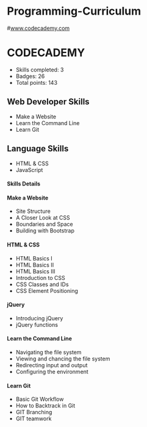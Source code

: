 # Programming-Curriculum

#www.codecademy.com
# CODECADEMY
- Skills completed: 3 
- Badges: 26
- Total points: 143

## Web Developer Skills
- Make a Website
- Learn the Command Line
- Learn Git

## Language Skills
- HTML & CSS
- JavaScript

#### Skills Details
#### Make a Website
- Site Structure
- A Closer Look at CSS
- Boundaries and Space
- Building with Bootstrap

#### HTML & CSS
- HTML Basics I
- HTML Basics II
- HTML Basics III
- Introduction to CSS
- CSS Classes and IDs
- CSS Element Positioning

#### jQuery
- Introducing jQuery
- jQuery functions

#### Learn the Command Line
- Navigating the file system
- Viewing and chancing the file system
- Redirecting input and output
- Configuring the environment

#### Learn Git
- Basic Git Workflow
- How to Backtrack in Git
- GIT Branching
- GIT teamwork
